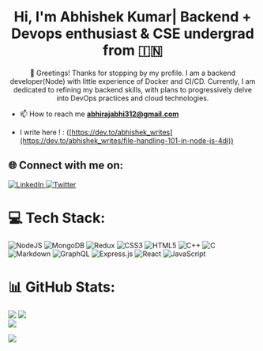 <h1 align="center">Hi, I'm Abhishek Kumar| Backend + Devops enthusiast & CSE undergrad from 🇮🇳</h1>
<p align="center"> 👋 Greetings! Thanks for stopping by my profile. I am a backend developer(Node) with little experience of Docker and CI/CD. Currently, I am dedicated to refining my backend skills, with plans to progressively delve into DevOps practices and cloud technologies.</p> 


- 📫 How to reach me **abhirajabhi312@gmail.com**

- I write here ! : ([https://dev.to/abhishek_writes](https://dev.to/abhishek_writes/file-handling-101-in-node-js-4di))

## 🌐 Connect with me on:
<a href="https://linkedin.com/in/abhishek-ko" target="_blank">
  <img src="https://img.shields.io/badge/LinkedIn-%230077B5.svg?logo=linkedin&logoColor=white" alt="LinkedIn">
</a>

<a href="https://twitter.com/abhirajabhi312" target="_blank">
  <img src="https://img.shields.io/badge/Twitter-%230077B5.svg?logo=twitter&logoColor=white" alt="Twitter">
</a>



# 💻 Tech Stack:
![NodeJS](https://img.shields.io/badge/node.js-6DA55F?style=for-the-badge&logo=node.js&logoColor=white) ![MongoDB](https://img.shields.io/badge/MongoDB-%234ea94b.svg?style=for-the-badge&logo=mongodb&logoColor=white) ![Redux](https://img.shields.io/badge/redux-%23593d88.svg?style=for-the-badge&logo=redux&logoColor=white) ![CSS3](https://img.shields.io/badge/css3-%231572B6.svg?style=for-the-badge&logo=css3&logoColor=white) ![HTML5](https://img.shields.io/badge/html5-%23E34F26.svg?style=for-the-badge&logo=html5&logoColor=white) ![C++](https://img.shields.io/badge/c++-%2300599C.svg?style=for-the-badge&logo=c%2B%2B&logoColor=white) ![C](https://img.shields.io/badge/c-%2300599C.svg?style=for-the-badge&logo=c&logoColor=white) ![Markdown](https://img.shields.io/badge/markdown-%23000000.svg?style=for-the-badge&logo=markdown&logoColor=white) ![GraphQL](https://img.shields.io/badge/-GraphQL-E10098?style=for-the-badge&logo=graphql&logoColor=white) ![Express.js](https://img.shields.io/badge/express.js-%23404d59.svg?style=for-the-badge&logo=express&logoColor=%2361DAFB) ![React](https://img.shields.io/badge/react-%2320232a.svg?style=for-the-badge&logo=react&logoColor=%2361DAFB) ![JavaScript](https://img.shields.io/badge/javascript-%23323330.svg?style=for-the-badge&logo=javascript&logoColor=%23F7DF1E)

# 📊 GitHub Stats:
![](https://github-readme-stats.vercel.app/api/top-langs/?username=abhiraj-ku&theme=onedark&hide_border=false&include_all_commits=false&count_private=false&layout=compact)
![](https://github-readme-stats.vercel.app/api?username=abhiraj-ku&theme=onedark&hide_border=false&include_all_commits=false&count_private=false)<br/>
![](https://github-readme-streak-stats.herokuapp.com/?user=abhiraj-ku&theme=onedark&hide_border=false)<br/>

[![](https://visitcount.itsvg.in/api?id=abhiraj-ku&icon=0&color=0)](https://visitcount.itsvg.in)











